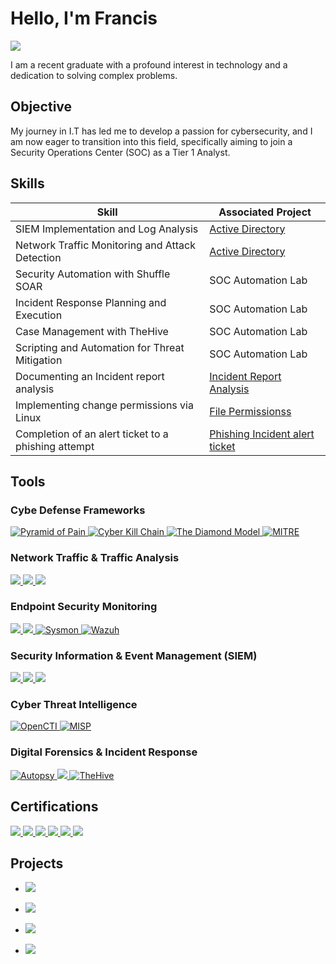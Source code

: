 # Hello, I'm Francis
<a href="https://linkedin.com"><img src="https://img.shields.io/badge/-LinkedIn-0072b1?&style=for-the-badge&logo=linkedin&logoColor=white" /></a>

I am a recent graduate with a profound interest in technology and a dedication to solving complex problems.

## Objective

My journey in I.T has led me to develop a passion for cybersecurity, and I am now eager to transition into this field, specifically aiming to join a Security Operations Center (SOC) as a Tier 1 Analyst.

## Skills

| Skill                                         | Associated Project         |
|-----------------------------------------------|----------------------------|
| SIEM Implementation and Log Analysis          | <a href="https://github.com/FrancisDunne/Active_Directory">Active Directory</a>|
| Network Traffic Monitoring and Attack Detection |  <a href="https://github.com/FrancisDunne/Active_Directory">Active Directory</a>|
| Security Automation with Shuffle SOAR         | SOC Automation Lab|
| Incident Response Planning and Execution      | SOC Automation Lab|
| Case Management with TheHive                  | SOC Automation Lab|
| Scripting and Automation for Threat Mitigation | SOC Automation Lab|
| Documenting an Incident report analysis | <a href="https://github.com/FrancisDunne/Incident_Report_Analysis">Incident Report Analysis</a>|
| Implementing change permissions via Linux | <a href="https://github.com/FrancisDunne/File_Permissions/blob/main/README.md">File Permissionss</a>|
| Completion of an alert ticket to a phishing attempt | <a href="https://github.com/FrancisDunne/Phishing_Incident_Alert_ticket/blob/main/README.md">Phishing Incident alert ticket</a>|

## Tools

### Cybe Defense Frameworks
<div>
    <a href="https://www.attackiq.com/glossary/pyramid-of-pain/">
        <img src="https://img.shields.io/badge/-Pyramid%20of%20Pain-DAA520?style=for-the-badge" alt="Pyramid of Pain" />
    </a>
    <a href="https://www.lockheedmartin.com/en-us/capabilities/cyber/cyber-kill-chain.html">
        <img src="https://img.shields.io/badge/-Cyber%20Kill%20Chain-00008B?style=for-the-badge" alt="Cyber Kill Chain" />
    </a>
    <a href="https://www.isc.hbs.edu/competitiveness-economic-development/frameworks-and-key-concepts/Pages/the-diamond-model.aspx">
        <img src="https://img.shields.io/badge/-The%20Diamond%20Model-1E90FF?style=for-the-badge" alt="The Diamond Model" />
    </a>
    <a href="https://www.mitre.org/">
        <img src="https://img.shields.io/badge/-MITRE-8B0000?style=for-the-badge" alt="MITRE" />
    </a>
</div>

    
### Network Traffic & Traffic Analysis
<div>
    <a href="https://www.wireshark.org/">
        <img src="https://img.shields.io/badge/-Wireshark-1679A7?&style=for-the-badge&logo=Wireshark&logoColor=white" />
    </a>
    <a href="https://suricata.io">
        <img src="https://img.shields.io/badge/-Suricata-EF3B2D?&style=for-the-badge&logo=Suricata&logoColor=white" />
    </a>
    <a href="https://zeek.org/">
        <img src="https://img.shields.io/badge/-Zeek-777BB4?&style=for-the-badge&logo=Zeek&logoColor=white" />
    </a>
</div>

### Endpoint Security Monitoring
<div>
    <a href="https://www.microsoft.com/en-us/security/business/defender-endpoint">
        <img src="https://img.shields.io/badge/-Microsoft_Defender_for_Endpoint-00A4EF?&style=for-the-badge&logo=Microsoft&logoColor=white" />
    </a>
    <a href="https://www.velocidex.com/">
        <img src="https://img.shields.io/badge/-Velociraptor-4B275F?&style=for-the-badge&logo=Velociraptor&logoColor=white" />
    </a>
    <a href="https://learn.microsoft.com/de-de/sysinternals/downloads/sysmon">
        <img src="https://img.shields.io/badge/-Sysmon-FFA07A?style=for-the-badge&logo=Microsoft&logoColor=white" alt="Sysmon" />
    </a>
    <a href="https://wazuh.com/">
        <img src="https://img.shields.io/badge/-Wazuh-FFA500?style=for-the-badge&logo=Wazuh&logoColor=white" alt="Wazuh" />
    </a>
</div>

### Security Information & Event Management (SIEM)
<div>
    <a href="https://azure.microsoft.com/en-us/services/azure-sentinel/">
        <img src="https://img.shields.io/badge/-Microsoft_Sentinel-0078D4?&style=for-the-badge&logo=Microsoft&logoColor=white" />
    </a>
    <a href="https://www.splunk.com/">
        <img src="https://img.shields.io/badge/-Splunk-000000?&style=for-the-badge&logo=Splunk&logoColor=white" />
    </a>
    <a href="https://www.elastic.co/">
        <img src="https://img.shields.io/badge/-Elastic-005571?&style=for-the-badge&logo=Elastic&logoColor=white" />
    </a>
</div>

### Cyber Threat Intelligence
<div>
    <a href="https://docs.opencti.io/latest/">
        <img src="https://img.shields.io/badge/OpenCTI-008000?style=for-the-badge" alt="OpenCTI" />
    </a>
    <a href="https://www.misp-project.org/">
        <img src="https://img.shields.io/badge/MISP-0000FF?style=for-the-badge" alt="MISP" />
    </a>
</div>

### Digital Forensics & Incident Response
<div>
    <a href="https://www.autopsy.com/">
        <img src="https://img.shields.io/badge/-Autopsy-B19CD9?style=for-the-badge&logo=Autopsy&logoColor=white" alt="Autopsy" />
    </a>
      <a href="https://www.velocidex.com/">
        <img src="https://img.shields.io/badge/-Velociraptor-4B275F?&style=for-the-badge&logo=Velociraptor&logoColor=white" />
    </a>
    <a href="https://thehive-project.org/">
        <img src="https://img.shields.io/badge/-TheHive-D4AF37?style=for-the-badge&logo=TheHive&logoColor=white" alt="TheHive" />
    </a>


</div>


## Certifications
<div>
<a href="https://www.credly.com/badges/d2fdf457-a30a-458d-8894-61ef62bcf501">
<img src="https://img.shields.io/badge/-Security%2B-FF0000?&style=for-the-badge&logo=CompTIA&logoColor=white" />
</a>

<a href="https://github.com/FrancisDunne/FrancisDunne/files/15051890/Zertifikat_Dunne.Francis.James_FbW.P.22.-E04.5275.pdf" download>
    <img src="https://img.shields.io/badge/-DCI%20Python%20Development%20Extensive-FF4500?style=for-the-badge" />
</a>



<a href="https://www.coursera.org/account/accomplishments/specialization/JKRRFT8QLXU2">
<img src="https://img.shields.io/badge/-Google%20Cybersecurity%20Professional%20Certificate-4285F4?&style=for-the-badge&logo=google&logoColor=white" />
</a>

<a href="https://www.udemy.com/certificate/UC-034fe9ff-5359-4b4a-8475-4b0c5041e0b4/">
    <img src="https://img.shields.io/badge/-SOC%20Analyst%20(BLUETEAM)-FFD700?&style=for-the-badge" />
</a>

<a href="https://www.udemy.com/certificate/UC-deab99cd-820e-4807-826a-b39b4f536540/">
    <img src="https://img.shields.io/badge/-Ethical%20Hacking%20Bootcamp-006400?&style=for-the-badge" />
</a>

<a href="https://www.coursera.org/account/accomplishments/specialization/NNKDD8C83UAV">
    <img src="https://img.shields.io/badge/-Advanced%20Python%20Scripting%20for%20Cybersecurity-800080?style=for-the-badge&logo=infosec" />
</a>

</div>

## Projects
- <a href="https://github.com/FrancisDunne/Incident_Report_Analysis">
    <img src="https://img.shields.io/badge/-Incident%20Report%20Analysis-555555?style=for-the-badge" />
</a>

- <a href="https://github.com/FrancisDunne/Active_Directory">
    <img src="https://img.shields.io/badge/-Active%20Directory-555555?style=for-the-badge" />
</a>

- <a href="https://github.com/FrancisDunne/File_Permissions">
    <img src="https://img.shields.io/badge/-File%20Permissions-555555?style=for-the-badge" />
</a>

- <a href="https://github.com/FrancisDunne/Phishing_Incident_Alert_ticket">
    <img src="https://img.shields.io/badge/-Phishing%20Incident%20Alert%20Ticket-555555?style=for-the-badge" />
</a>





